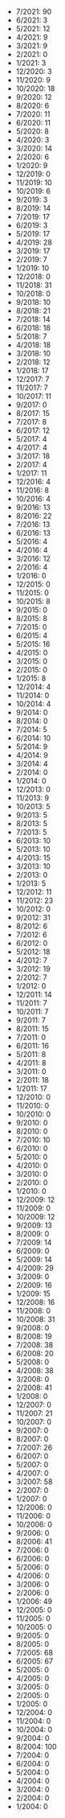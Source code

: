*  7/2021: 90
*  6/2021: 3
*  5/2021: 12
*  4/2021: 9
*  3/2021: 9
*  2/2021: 0
*  1/2021: 3
*  12/2020: 3
*  11/2020: 9
*  10/2020: 18
*  9/2020: 12
*  8/2020: 6
*  7/2020: 11
*  6/2020: 11
*  5/2020: 8
*  4/2020: 3
*  3/2020: 14
*  2/2020: 6
*  1/2020: 9
*  12/2019: 0
*  11/2019: 10
*  10/2019: 6
*  9/2019: 3
*  8/2019: 14
*  7/2019: 17
*  6/2019: 3
*  5/2019: 17
*  4/2019: 28
*  3/2019: 17
*  2/2019: 7
*  1/2019: 10
*  12/2018: 0
*  11/2018: 31
*  10/2018: 0
*  9/2018: 10
*  8/2018: 21
*  7/2018: 14
*  6/2018: 18
*  5/2018: 7
*  4/2018: 18
*  3/2018: 10
*  2/2018: 12
*  1/2018: 17
*  12/2017: 7
*  11/2017: 7
*  10/2017: 11
*  9/2017: 0
*  8/2017: 15
*  7/2017: 8
*  6/2017: 12
*  5/2017: 4
*  4/2017: 4
*  3/2017: 18
*  2/2017: 4
*  1/2017: 11
*  12/2016: 4
*  11/2016: 8
*  10/2016: 4
*  9/2016: 13
*  8/2016: 22
*  7/2016: 13
*  6/2016: 13
*  5/2016: 4
*  4/2016: 4
*  3/2016: 12
*  2/2016: 4
*  1/2016: 0
*  12/2015: 0
*  11/2015: 0
*  10/2015: 8
*  9/2015: 0
*  8/2015: 8
*  7/2015: 0
*  6/2015: 4
*  5/2015: 16
*  4/2015: 0
*  3/2015: 0
*  2/2015: 0
*  1/2015: 8
*  12/2014: 4
*  11/2014: 0
*  10/2014: 4
*  9/2014: 0
*  8/2014: 0
*  7/2014: 5
*  6/2014: 10
*  5/2014: 9
*  4/2014: 9
*  3/2014: 4
*  2/2014: 0
*  1/2014: 0
*  12/2013: 0
*  11/2013: 9
*  10/2013: 5
*  9/2013: 5
*  8/2013: 5
*  7/2013: 5
*  6/2013: 10
*  5/2013: 10
*  4/2013: 15
*  3/2013: 10
*  2/2013: 0
*  1/2013: 5
*  12/2012: 11
*  11/2012: 23
*  10/2012: 0
*  9/2012: 31
*  8/2012: 6
*  7/2012: 6
*  6/2012: 0
*  5/2012: 18
*  4/2012: 7
*  3/2012: 19
*  2/2012: 7
*  1/2012: 0
*  12/2011: 14
*  11/2011: 7
*  10/2011: 7
*  9/2011: 7
*  8/2011: 15
*  7/2011: 0
*  6/2011: 16
*  5/2011: 8
*  4/2011: 8
*  3/2011: 0
*  2/2011: 18
*  1/2011: 17
*  12/2010: 0
*  11/2010: 0
*  10/2010: 0
*  9/2010: 0
*  8/2010: 0
*  7/2010: 10
*  6/2010: 0
*  5/2010: 0
*  4/2010: 0
*  3/2010: 0
*  2/2010: 0
*  1/2010: 0
*  12/2009: 12
*  11/2009: 0
*  10/2009: 12
*  9/2009: 13
*  8/2009: 0
*  7/2009: 14
*  6/2009: 0
*  5/2009: 14
*  4/2009: 29
*  3/2009: 0
*  2/2009: 16
*  1/2009: 15
*  12/2008: 16
*  11/2008: 0
*  10/2008: 31
*  9/2008: 0
*  8/2008: 19
*  7/2008: 38
*  6/2008: 20
*  5/2008: 0
*  4/2008: 38
*  3/2008: 0
*  2/2008: 41
*  1/2008: 0
*  12/2007: 0
*  11/2007: 21
*  10/2007: 0
*  9/2007: 0
*  8/2007: 0
*  7/2007: 26
*  6/2007: 0
*  5/2007: 0
*  4/2007: 0
*  3/2007: 58
*  2/2007: 0
*  1/2007: 0
*  12/2006: 0
*  11/2006: 0
*  10/2006: 0
*  9/2006: 0
*  8/2006: 41
*  7/2006: 0
*  6/2006: 0
*  5/2006: 0
*  4/2006: 0
*  3/2006: 0
*  2/2006: 0
*  1/2006: 49
*  12/2005: 0
*  11/2005: 0
*  10/2005: 0
*  9/2005: 0
*  8/2005: 0
*  7/2005: 68
*  6/2005: 67
*  5/2005: 0
*  4/2005: 0
*  3/2005: 0
*  2/2005: 0
*  1/2005: 0
*  12/2004: 0
*  11/2004: 0
*  10/2004: 0
*  9/2004: 0
*  8/2004: 100
*  7/2004: 0
*  6/2004: 0
*  5/2004: 0
*  4/2004: 0
*  3/2004: 0
*  2/2004: 0
*  1/2004: 0